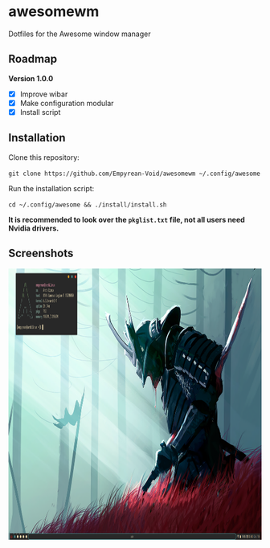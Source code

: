 # awesomewm

Dotfiles for the Awesome window manager

## Roadmap

**Version 1.0.0**

- [X] Improve wibar
- [X] Make configuration modular
- [X] Install script

## Installation

Clone this repository:

`git clone https://github.com/Empyrean-Void/awesomewm ~/.config/awesome`

Run the installation script:

`cd ~/.config/awesome && ./install/install.sh`

**It is recommended to look over the `pkglist.txt` file, not all users need Nvidia drivers.**

## Screenshots

<img src="screenshots/screenshot.png" width="960" height="540">
